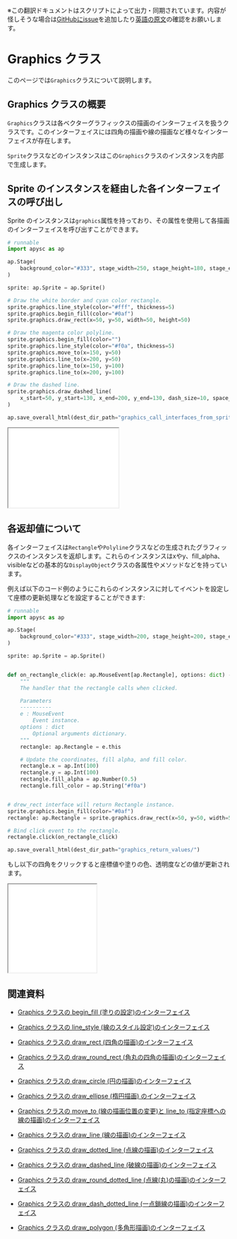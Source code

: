 <span class="inconspicuous-txt">※この翻訳ドキュメントはスクリプトによって出力・同期されています。内容が怪しそうな場合は<a href="https://github.com/simon-ritchie/apysc/issues" target="_blank">GitHubにissue</a>を追加したり[英語の原文](https://simon-ritchie.github.io/apysc/en/graphics.html)の確認をお願いします。</span>

# Graphics クラス

このページでは`Graphics`クラスについて説明します。

## Graphics クラスの概要

`Graphics`クラスは各ベクターグラフィックスの描画のインターフェイスを扱うクラスです。このインターフェイスには四角の描画や線の描画など様々なインターフェイスが存在します。

`Sprite`クラスなどのインスタンスはこの`Graphics`クラスのインスタンスを内部で生成します。

## Sprite のインスタンスを経由した各インターフェイスの呼び出し

Sprite のインスタンスは`graphics`属性を持っており、その属性を使用して各描画のインターフェイスを呼び出すことができます。

```py
# runnable
import apysc as ap

ap.Stage(
    background_color="#333", stage_width=250, stage_height=180, stage_elem_id="stage"
)

sprite: ap.Sprite = ap.Sprite()

# Draw the white border and cyan color rectangle.
sprite.graphics.line_style(color="#fff", thickness=5)
sprite.graphics.begin_fill(color="#0af")
sprite.graphics.draw_rect(x=50, y=50, width=50, height=50)

# Draw the magenta color polyline.
sprite.graphics.begin_fill(color="")
sprite.graphics.line_style(color="#f0a", thickness=5)
sprite.graphics.move_to(x=150, y=50)
sprite.graphics.line_to(x=200, y=50)
sprite.graphics.line_to(x=150, y=100)
sprite.graphics.line_to(x=200, y=100)

# Draw the dashed line.
sprite.graphics.draw_dashed_line(
    x_start=50, y_start=130, x_end=200, y_end=130, dash_size=10, space_size=5
)

ap.save_overall_html(dest_dir_path="graphics_call_interfaces_from_sprite_instance/")
```

<iframe src="static/graphics_call_interfaces_from_sprite_instance/index.html" width="250" height="180"></iframe>

## 各返却値について

各インターフェイスは`Rectangle`や`Polyline`クラスなどの生成されたグラフィックスのインスタンスを返却します。これらのインスタンスはxやy、fill_alpha、visibleなどの基本的な`DisplayObject`クラスの各属性やメソッドなどを持っています。

例えば以下のコード例のようにこれらのインスタンスに対してイベントを設定して座標の更新処理などを設定することができます:

```py
# runnable
import apysc as ap

ap.Stage(
    background_color="#333", stage_width=200, stage_height=200, stage_elem_id="stage"
)

sprite: ap.Sprite = ap.Sprite()


def on_rectangle_click(e: ap.MouseEvent[ap.Rectangle], options: dict) -> None:
    """
    The handler that the rectangle calls when clicked.

    Parameters
    ----------
    e : MouseEvent
        Event instance.
    options : dict
        Optional arguments dictionary.
    """
    rectangle: ap.Rectangle = e.this

    # Update the coordinates, fill alpha, and fill color.
    rectangle.x = ap.Int(100)
    rectangle.y = ap.Int(100)
    rectangle.fill_alpha = ap.Number(0.5)
    rectangle.fill_color = ap.String("#f0a")


# drew_rect interface will return Rectangle instance.
sprite.graphics.begin_fill(color="#0af")
rectangle: ap.Rectangle = sprite.graphics.draw_rect(x=50, y=50, width=50, height=50)

# Bind click event to the rectangle.
rectangle.click(on_rectangle_click)

ap.save_overall_html(dest_dir_path="graphics_return_values/")
```

もし以下の四角をクリックすると座標値や塗りの色、透明度などの値が更新されます。

<iframe src="static/graphics_return_values/index.html" width="200" height="200"></iframe>

## 関連資料

- [Graphics クラスの begin_fill (塗りの設定)のインターフェイス](jp_graphics_begin_fill.md)
- [Graphics クラスの line_style (線のスタイル設定)のインターフェイス](jp_graphics_line_style.md)

- [Graphics クラスの draw_rect (四角の描画)のインターフェイス](jp_graphics_draw_rect.md)
- [Graphics クラスの draw_round_rect (角丸の四角の描画)のインターフェイス](jp_graphics_draw_round_rect.md)

- [Graphics クラスの draw_circle (円の描画)のインターフェイス](jp_graphics_draw_circle.md)
- [Graphics クラスの draw_ellipse (楕円描画) のインターフェイス](jp_graphics_draw_ellipse.md)

- [Graphics クラスの move_to (線の描画位置の変更)と line_to (指定座標への線の描画)のインターフェイス](jp_graphics_move_to_and_line_to.md)
- [Graphics クラスの draw_line (線の描画)のインターフェイス](jp_graphics_draw_line.md)

- [Graphics クラスの draw_dotted_line (点線の描画)のインターフェイス](jp_graphics_draw_dotted_line.md)
- [Graphics クラスの draw_dashed_line (破線の描画)のインターフェイス](jp_graphics_draw_dashed_line.md)

- [Graphics クラスの draw_round_dotted_line (点線(丸)の描画)のインターフェイス](jp_graphics_draw_round_dotted_line.md)
- [Graphics クラスの draw_dash_dotted_line (一点鎖線の描画)のインターフェイス](jp_graphics_draw_dash_dotted_line.md)

- [Graphics クラスの draw_polygon (多角形描画)のインターフェイス](jp_graphics_draw_polygon.md)